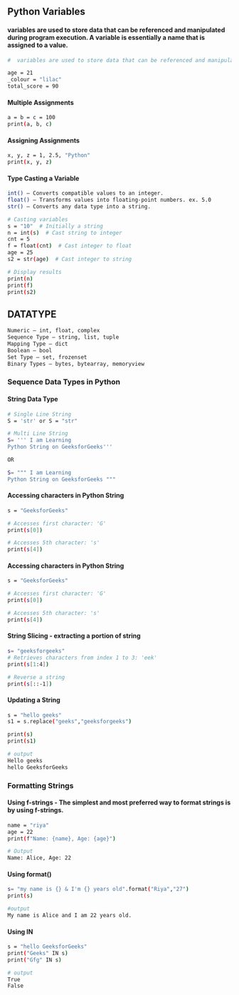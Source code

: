 ## Python Variables

####  variables are used to store data that can be referenced and manipulated during program execution. A variable is essentially a name that is assigned to a value.

```sh
#  variables are used to store data that can be referenced and manipulated during program execution. A variable is essentially a name that is assigned to a value.

age = 21
_colour = "lilac"
total_score = 90

```
#### Multiple Assignments
```sh
a = b = c = 100
print(a, b, c) 
```

#### Assigning Assignments

```sh
x, y, z = 1, 2.5, "Python"
print(x, y, z) 
```
#### Type Casting a Variable

```sh
int() – Converts compatible values to an integer.
float() – Transforms values into floating-point numbers. ex. 5.0
str() – Converts any data type into a string.

# Casting variables
s = "10"  # Initially a string
n = int(s)  # Cast string to integer
cnt = 5
f = float(cnt)  # Cast integer to float
age = 25
s2 = str(age)  # Cast integer to string

# Display results
print(n)  
print(f)  
print(s2)  
```

## DATATYPE

```sh
Numeric – int, float, complex
Sequence Type – string, list, tuple
Mapping Type – dict
Boolean – bool
Set Type – set, frozenset
Binary Types – bytes, bytearray, memoryview

```

### Sequence Data Types in Python
#### String Data Type

```sh
# Single Line String
S = 'str' or S = "str"

# Multi Line String
S= ''' I am Learning
Python String on GeeksforGeeks''' 

OR

S= """ I am Learning
Python String on GeeksforGeeks """
```

#### Accessing characters in Python String
<!-- Strings are indexed starting from 0 and -1 from end -->
```sh
s = "GeeksforGeeks"

# Accesses first character: 'G'
print(s[0])  

# Accesses 5th character: 's'
print(s[4]) 

```

#### Accessing characters in Python String

```sh
s = "GeeksforGeeks"

# Accesses first character: 'G'
print(s[0])  

# Accesses 5th character: 's'
print(s[4]) 

```

#### String Slicing - extracting a portion of string

```sh
s= "geeksforgeeks"
# Retrieves characters from index 1 to 3: 'eek'
print(s[1:4]) 

# Reverse a string
print(s[::-1])
```

#### Updating a String

```sh
s = "hello geeks"
s1 = s.replace("geeks","geeksforgeeks")

print(s)
print(s1)

# output 
Hello geeks
hello GeeksforGeeks

```

### Formatting Strings

#### Using f-strings - The simplest and most preferred way to format strings is by using f-strings.
```sh
name = "riya"
age = 22
print(f"Name: {name}, Age: {age}")

# Output
Name: Alice, Age: 22
```

#### Using format()

```sh
s= "my name is {} & I'm {} years old".format("Riya","27")
print(s)

#output
My name is Alice and I am 22 years old.
```

#### Using IN 

```sh
s = "hello GeeksforGeeks"
print("Geeks" IN s)
print("Gfg" IN s)

# output 
True
False
```
